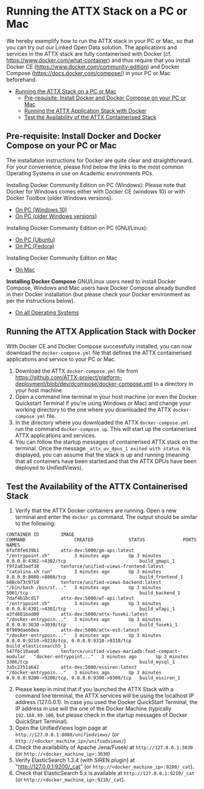 # Running the ATTX Stack on a PC or Mac

We hereby exemplify how to run the ATTX stack in your PC or Mac, so that you can try out our Linked Open Data solution. The applications and services in the ATTX stack are fully containerised with Docker (cf. https://www.docker.com/what-container) and thus require that you install Docker CE (https://www.docker.com/community-edition) and Docker Compose (https://docs.docker.com/compose/) in your PC or Mac beforehand.

<!-- TOC START min:1 max:3 link:true update:true -->
- [Running the ATTX Stack on a PC or Mac](#running-the-attx-stack-on-a-pc-or-mac)
  - [Pre-requisite: Install Docker and Docker Compose on your PC or Mac](#pre-requisite-install-docker-and-docker-compose-on-your-pc-or-mac)
  - [Running the ATTX Application Stack with Docker](#running-the-attx-application-stack-with-docker)
  - [Test the Availability of the ATTX Containerised Stack](#test-the-availability-of-the-attx-containerised-stack)

<!-- TOC END -->


## Pre-requisite: Install Docker and Docker Compose on your PC or Mac
The installation instructions for Docker are quite clear and straightforward. For your convenience, please find below the links to the most common Operating Systems in use on Academic environments PCs.

Installing Docker Community Edition on PC (Windows):
Please note that Docker for Windows comes either with Docker CE (windows 10) or with Docker Toolbox (older Windows versions).
* [On PC (Windows 10)](https://store.docker.com/editions/community/docker-ce-desktop-windows?tab=description)
* [On PC (older Windows versions)](https://www.docker.com/products/docker-toolbox)

Installing Docker Community Edition on PC (GNU/Linux):
* [On PC (Ubuntu)](https://store.docker.com/editions/community/docker-ce-server-ubuntu?tab=description)
* [On PC (Fedora)](https://store.docker.com/editions/community/docker-ce-server-fedora?tab=description)

Installing Docker Community Edition on Mac
* [On Mac](https://store.docker.com/editions/community/docker-ce-desktop-mac?tab=description)


**Installing Docker Compose**
GNU/Linux users need to install Docker Compose, Windows and Mac users have Docker Compose already bundled in their Docker installation (but please check your Docker environment as per the instructions below).
* [On all Operating Systems](https://docs.docker.com/compose/install/)

## Running the ATTX Application Stack with Docker
With Docker CE and Docker Compose successfully installed, you can now download the `docker-compose.yml` file that defines the ATTX containerised applications and service to your PC or Mac.

1. Download the ATTX `docker-compose.yml` file from https://github.com/ATTX-project/platform-deployment/blob/dev/dcompose/docker-compose.yml to a directory in your host machine.
2. Open a command line terminal in your host machine (or even the Docker Quickstart Terminal if you're using Windows or Mac) and change your working directory to the one where you downloaded the ATTX `docker-compose.yml` file.
3. In the directory where you downloaded the ATTX `docker-compose.yml` run the command `docker-compose up`. This will start up the containerised ATTX applications and services.
5. You can follow the startup messages of containerised ATTX stack on the terminal. Once the message `_attx_uv_dpus_1 exited with status 0` is displayed, you can assume that the stack is up and running (meaning that all containers have been started and that the ATTX DPUs have been deployed to UnifiedViews).


## Test the Availability of the ATTX Containerised Stack
1. Verify that the ATTX Docker containers are running. Open a new terminal and enter the `docker ps` command. The output should be similar to the following:
```shell
CONTAINER ID        IMAGE                                                 COMMAND                  CREATED             STATUS              PORTS                                            NAMES
6faf8fe639b1        attx-dev:5000/gm-api:latest                           "/entrypoint.sh"         3 minutes ago       Up 3 minutes        0.0.0.0:4302->4302/tcp                           build_gmapi_1
f9f2a83adf38        tenforce/unified-views-frontend:latest                "catalina.sh run"        3 minutes ago       Up 3 minutes        0.0.0.0:8080->8080/tcp                           build_frontend_1
b88cb73c9710        tenforce/unified-views-backend:latest                 "/bin/bash /bin/st..."   3 minutes ago       Up 3 minutes        5001/tcp                                         build_backend_1
7daf4b1bcd17        attx-dev:5000/wf-api:latest                           "/entrypoint.sh"         3 minutes ago       Up 3 minutes        0.0.0.0:4301->4301/tcp                           build_wfapi_1
a3fd681bad00        attx-dev:5000/attx-fuseki:latest                      "/docker-entrypoin..."   3 minutes ago       Up 3 minutes        0.0.0.0:3030->3030/tcp                           build_fuseki_1
8f909dae60ea        attx-dev:5000/attx-es5:latest                         "/docker-entrypoin..."   3 minutes ago       Up 3 minutes        0.0.0.0:9210->9210/tcp, 0.0.0.0:9310->9310/tcp   build_elasticsearch5_1
547f6c10aea6        tenforce/unified-views-mariadb:feat-compact-modular   "docker-entrypoint..."   3 minutes ago       Up 3 minutes        3306/tcp                                         build_mysql_1
3a5c2751a642        attx-dev:5000/essiren:latest                          "/docker-entrypoin..."   3 minutes ago       Up 3 minutes        0.0.0.0:9200->9200/tcp, 0.0.0.0:9300->9300/tcp   build_essiren_1
```

2. Please keep in mind that if you launched the ATTX Stack with a command line terminal, the ATTX services will be using the localhost IP address (127.0.0.1). In case you used the Docker QuickStart Terminal, the IP address in use will the one of the Docker Machine (typically `192.168.99.100`, but please check in the startup messages of Docker QuickStart Terminal).
3. Open the UnifiedViews login page at `http://127.0.0.1:8080/unifiedviews/` (or `http://<docker_machine_ip>/unifiedviews/`)
4. Check the availability of Apache Jena/Fuseki at `http://127.0.0.1:3030` (or `http://<docker_machine_ip>:3030`)
5. Verify ElasticSearch 1.3.4 (with SIREN plugin) at "http://127.0.0.1:9200/_cat" (or `http://<docker_machine_ip>:9200/_cat`).
6. Check that ElasticSearch 5.x is available at `http://127.0.0.1:9210/_cat` (or `http://<docker_machine_ip>:9210/_cat`).

